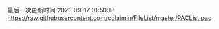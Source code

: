 最后一次更新时间 2021-09-17 01:50:18
https://raw.githubusercontent.com/cdlaimin/FileList/master/PACList.pac

